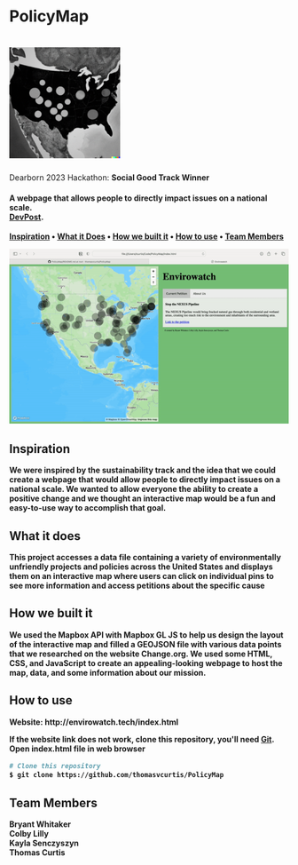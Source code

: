 <h1>PolicyMap</h1>

<h1>
  <img src="/images/envirowatch-thumbnail.png" alt="PolicyMap" width="200"></a>
</h1>

<p>Dearborn 2023 Hackathon: <b>Social Good Track Winner<b></p>

<h4>A webpage that allows people to directly impact issues on a national scale.<br><a href="https://devpost.com/software/envirowatch-pjauc6" target="_blank">DevPost</a>.</h4>

<p>
  <a href="#Inspiration">Inspiration</a> •
  <a href="#What-it-does">What it Does</a> •
  <a href="#How-we-built-it">How we built it</a> •
  <a href="#How-to-use">How to use</a> •
  <a href="#Team-Members">Team Members</a> 

</p>

![screenshot](images/PolicyMapDemo.gif)

## Inspiration

<p> We were inspired by the sustainability track and the idea that we could create a webpage that would allow people to directly impact issues on a national scale. We wanted to allow everyone the ability to create a positive change and we thought an interactive map would be a fun and easy-to-use way to accomplish that goal. </p>

## What it does
<p> This project accesses a data file containing a variety of environmentally unfriendly projects and policies across the United States and displays them on an interactive map where users can click on individual pins to see more information and access petitions about the specific cause <p>
  
## How we built it

<p> We used the Mapbox API with Mapbox GL JS to help us design the layout of the interactive map and filled a GEOJSON file with various data points that we researched on the website Change.org. We used some HTML, CSS, and JavaScript to create an appealing-looking webpage to host the map, data, and some information about our mission. </p>


## How to use

<p>Website: http://envirowatch.tech/index.html</P>

If the website link does not work, clone this repository, you'll need [Git](https://git-scm.com). Open index.html file in web browser 
```bash
# Clone this repository
$ git clone https://github.com/thomasvcurtis/PolicyMap

```


## Team Members

Bryant Whitaker <br>
Colby Lilly  <br>
Kayla Senczyszyn <br>
Thomas Curtis
